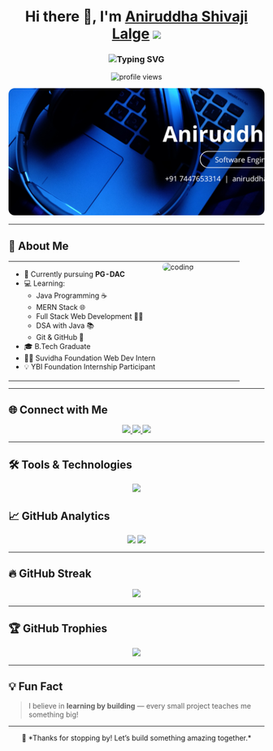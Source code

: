 <h1 align="center">
  Hi there 👋, I'm <a href="https://github.com/aniruddha7447" target="_blank">Aniruddha Shivaji Lalge</a>
  <img src="https://media.giphy.com/media/hvRJCLFzcasrR4ia7z/giphy.gif" width="35px" />
</h1>

<h3 align="center">
  <img src="https://readme-typing-svg.herokuapp.com?font=Fira+Code&duration=2000&pause=1000&color=00F7FF&center=true&vCenter=true&width=450&lines=Java+Developer;Frontend+Developer;MERN+Stack+Developer;Loves+to+Building+Projects" alt="Typing SVG" />
</h3>

<p align="center">
  <img src="https://komarev.com/ghpvc/?username=aniruddha7447&label=Profile%20views&color=0e75b6&style=flat" alt="profile views" />
</p>

<!-- Custom Tech Banner -->
<p align="center">
  <img src="assets/github-banner.png" alt="GitHub Banner" width="1000px" height="250px" style="object-fit: cover; border-radius: 12px;" />
</p>

---

## 🚀 About Me

<table>
  <tr>
    <td valign="top" width="65%">
      <ul>
        <li>🌱 Currently pursuing <strong>PG-DAC</strong></li>
        <li>💻 Learning:
          <ul>
            <li>Java Programming ☕</li>
            <li>MERN Stack 🌐</li>
            <li>Full Stack Web Development 🧑‍💻</li>
            <li>DSA with Java 📚</li>
            <li>Git & GitHub 🔧</li>
          </ul>
        </li>
        <li>🎓 B.Tech Graduate</li>
        <li>👨‍💻 Suvidha Foundation Web Dev Intern</li>
        <li>💡 YBI Foundation Internship Participant</li>
      </ul>
    </td>
    <td valign="top" width="35%">
  <img src="https://media.giphy.com/media/qgQUggAC3Pfv687qPC/giphy.gif" alt="coding" width="100%" height="250px" style="object-fit: cover; border-radius: 12px;" />
    </td>
  </tr>
</table>

---

## 🌐 Connect with Me

<p align="center">
  <a href="mailto:aniruddhalalge283@gmail.com" target="_blank">
    <img src="https://img.shields.io/badge/Gmail-D14836?style=for-the-badge&logo=gmail&logoColor=white" />
  </a>
  <a href="https://www.linkedin.com/in/aniruddha-lalge-aa06041b3" target="_blank">
    <img src="https://img.shields.io/badge/LinkedIn-0A66C2?style=for-the-badge&logo=linkedin&logoColor=white" />
  </a>
  <a href="https://www.geeksforgeeks.org/user/aniruddhalalge283/" target="_blank">
    <img src="https://img.shields.io/badge/GeeksforGeeks-1F8A70?style=for-the-badge&logoColor=white" />
  </a>
</p>

---

## 🛠️ Tools & Technologies

<p align="center">
  <img src="https://skillicons.dev/icons?i=java,nodejs,html,css,js,mysql,git,github,vscode" />
</p>

## 📈 GitHub Analytics

<p align="center">
  <img src="https://github-readme-stats.vercel.app/api?username=aniruddha7447&show_icons=true&theme=tokyonight" width="48%" />
  <img src="https://github-readme-stats.vercel.app/api/top-langs/?username=aniruddha7447&layout=compact&theme=tokyonight" width="48%" />
</p>

---

## 🔥 GitHub Streak

<p align="center">
  <img src="https://github-readme-streak-stats.herokuapp.com/?user=aniruddha7447&theme=tokyonight" />
</p>

---

## 🏆 GitHub Trophies

<p align="center">
  <img src="https://github-profile-trophy.vercel.app/?username=aniruddha7447&theme=tokyonight&row=2&column=4" />
</p>

---

## 💡 Fun Fact

> I believe in **learning by building** — every small project teaches me something big!

---

<p align="center">
  🚀 *Thanks for stopping by! Let’s build something amazing together.*
</p>
